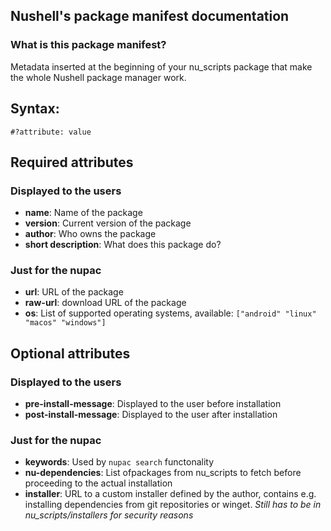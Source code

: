 ## Nushell's package manifest documentation
### What is this package manifest?
Metadata inserted at the beginning of your nu_scripts package that make the whole Nushell package manager work.


## Syntax:
`#?attribute: value`


## Required attributes
### Displayed to the users
- **name**: Name of the package
- **version**: Current version of the package
- **author**: Who owns the package
- **short description**: What does this package do?

### Just for the nupac
- **url**: URL of the package
- **raw-url**: download URL of the package
- **os**: List of supported operating systems, available: `["android" "linux" "macos" "windows"]`

## Optional attributes
### Displayed to the users
- **pre-install-message**: Displayed to the user before installation
- **post-install-message**: Displayed to the user after installation

### Just for the nupac
- **keywords**: Used by `nupac search` functonality
- **nu-dependencies**: List ofpackages from nu_scripts to fetch before proceeding to the actual installation
- **installer**: URL to a custom installer defined by the author, contains e.g. installing dependencies from git repositories or winget. *Still has to be in nu_scripts/installers for security reasons*
